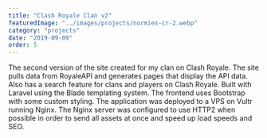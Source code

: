 ```yaml
---
title: "Clash Royale Clan v2"
featuredImage: "../images/projects/normies-cr-2.webp"
category: "projects"
date: "2019-09-09"
order: 5
---
```

The second version of the site created for my clan on Clash Royale. The site pulls data from RoyaleAPI and generates pages that display the API data. Also has a search feature for clans and players on Clash Royale. Built with Laravel using the Blade templating system. The frontend uses Bootstrap with some custom styling. The application was deployed to a VPS on Vultr running Nginx. The Nginx server was configured to use HTTP2 when possible in order to send all assets at once and speed up load speeds and SEO.